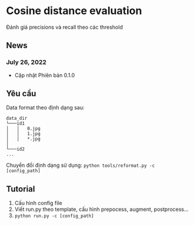 # Cosine distance evaluation

Đánh giá precisions và recall theo các threshold

## News

### July 26, 2022

* Cập nhật Phiên bản 0.1.0

## Yêu cầu

Data format theo định dạng sau:

```
data_dir
└───id1
│   │   0.jpg
│   │   1.jpg
│   │   *.jpg
│
└───id2
...
```

Chuyển đổi định dạng sử dụng: 
`python tools/reformat.py -c [config_path]`

## Tutorial

1. Cấu hình config file
2. Viết run.py theo template, cấu hình prepocess, augment, postprocess...
4. `python run.py -c [config_path]`